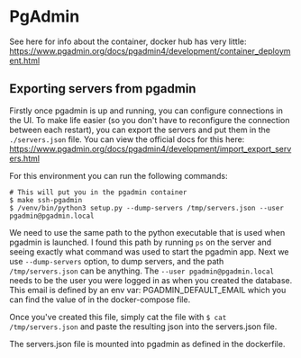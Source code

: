 # PgAdmin

See here for info about the container, docker hub has very little:
https://www.pgadmin.org/docs/pgadmin4/development/container_deployment.html

## Exporting servers from pgadmin

Firstly once pgadmin is up and running, you can configure connections in the UI. To make life easier (so you don't have to reconfigure the connection between each restart), you can export the servers and put them in the `./servers.json` file. You can view the official docs for this here: https://www.pgadmin.org/docs/pgadmin4/development/import_export_servers.html

For this environment you can run the following commands:

```
# This will put you in the pgadmin container
$ make ssh-pgadmin
$ /venv/bin/python3 setup.py --dump-servers /tmp/servers.json --user pgadmin@pgadmin.local
```

We need to use the same path to the python executable that is used when pgadmin is launched. I found this path by running `ps` on the server and seeing exactly what command was used to start the pgadmin app. Next we use `--dump-servers` option, to dump servers, and the path `/tmp/servers.json` can be anything. The `--user pgadmin@pgadmin.local` needs to be the user you were logged in as when you created the database. This email is defined by an env var: PGADMIN_DEFAULT_EMAIL which you can find the value of in the docker-compose file.

Once you've created this file, simply cat the file with `$ cat /tmp/servers.json` and paste the resulting json into the servers.json file.

The servers.json file is mounted into pgadmin as defined in the dockerfile.